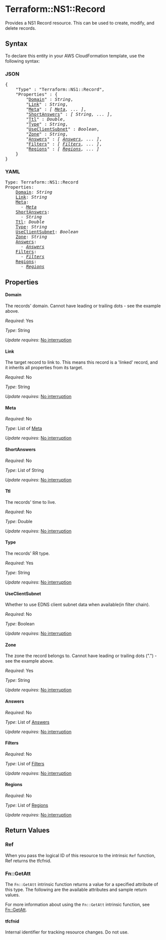 # Terraform::NS1::Record

Provides a NS1 Record resource. This can be used to create, modify, and delete records.

## Syntax

To declare this entity in your AWS CloudFormation template, use the following syntax:

### JSON

<pre>
{
    "Type" : "Terraform::NS1::Record",
    "Properties" : {
        "<a href="#domain" title="Domain">Domain</a>" : <i>String</i>,
        "<a href="#link" title="Link">Link</a>" : <i>String</i>,
        "<a href="#meta" title="Meta">Meta</a>" : <i>[ <a href="meta.md">Meta</a>, ... ]</i>,
        "<a href="#shortanswers" title="ShortAnswers">ShortAnswers</a>" : <i>[ String, ... ]</i>,
        "<a href="#ttl" title="Ttl">Ttl</a>" : <i>Double</i>,
        "<a href="#type" title="Type">Type</a>" : <i>String</i>,
        "<a href="#useclientsubnet" title="UseClientSubnet">UseClientSubnet</a>" : <i>Boolean</i>,
        "<a href="#zone" title="Zone">Zone</a>" : <i>String</i>,
        "<a href="#answers" title="Answers">Answers</a>" : <i>[ <a href="answers.md">Answers</a>, ... ]</i>,
        "<a href="#filters" title="Filters">Filters</a>" : <i>[ <a href="filters.md">Filters</a>, ... ]</i>,
        "<a href="#regions" title="Regions">Regions</a>" : <i>[ <a href="regions.md">Regions</a>, ... ]</i>
    }
}
</pre>

### YAML

<pre>
Type: Terraform::NS1::Record
Properties:
    <a href="#domain" title="Domain">Domain</a>: <i>String</i>
    <a href="#link" title="Link">Link</a>: <i>String</i>
    <a href="#meta" title="Meta">Meta</a>: <i>
      - <a href="meta.md">Meta</a></i>
    <a href="#shortanswers" title="ShortAnswers">ShortAnswers</a>: <i>
      - String</i>
    <a href="#ttl" title="Ttl">Ttl</a>: <i>Double</i>
    <a href="#type" title="Type">Type</a>: <i>String</i>
    <a href="#useclientsubnet" title="UseClientSubnet">UseClientSubnet</a>: <i>Boolean</i>
    <a href="#zone" title="Zone">Zone</a>: <i>String</i>
    <a href="#answers" title="Answers">Answers</a>: <i>
      - <a href="answers.md">Answers</a></i>
    <a href="#filters" title="Filters">Filters</a>: <i>
      - <a href="filters.md">Filters</a></i>
    <a href="#regions" title="Regions">Regions</a>: <i>
      - <a href="regions.md">Regions</a></i>
</pre>

## Properties

#### Domain

The records' domain.
Cannot have leading or trailing dots - see the example above.

_Required_: Yes

_Type_: String

_Update requires_: [No interruption](https://docs.aws.amazon.com/AWSCloudFormation/latest/UserGuide/using-cfn-updating-stacks-update-behaviors.html#update-no-interrupt)

#### Link

The target record to link to. This means this record is a
'linked' record, and it inherits all properties from its target.

_Required_: No

_Type_: String

_Update requires_: [No interruption](https://docs.aws.amazon.com/AWSCloudFormation/latest/UserGuide/using-cfn-updating-stacks-update-behaviors.html#update-no-interrupt)

#### Meta

_Required_: No

_Type_: List of <a href="meta.md">Meta</a>

_Update requires_: [No interruption](https://docs.aws.amazon.com/AWSCloudFormation/latest/UserGuide/using-cfn-updating-stacks-update-behaviors.html#update-no-interrupt)

#### ShortAnswers

_Required_: No

_Type_: List of String

_Update requires_: [No interruption](https://docs.aws.amazon.com/AWSCloudFormation/latest/UserGuide/using-cfn-updating-stacks-update-behaviors.html#update-no-interrupt)

#### Ttl

The records' time to live.

_Required_: No

_Type_: Double

_Update requires_: [No interruption](https://docs.aws.amazon.com/AWSCloudFormation/latest/UserGuide/using-cfn-updating-stacks-update-behaviors.html#update-no-interrupt)

#### Type

The records' RR type.

_Required_: Yes

_Type_: String

_Update requires_: [No interruption](https://docs.aws.amazon.com/AWSCloudFormation/latest/UserGuide/using-cfn-updating-stacks-update-behaviors.html#update-no-interrupt)

#### UseClientSubnet

Whether to use EDNS client subnet data when
available(in filter chain).

_Required_: No

_Type_: Boolean

_Update requires_: [No interruption](https://docs.aws.amazon.com/AWSCloudFormation/latest/UserGuide/using-cfn-updating-stacks-update-behaviors.html#update-no-interrupt)

#### Zone

The zone the record belongs to.
Cannot have leading or trailing dots (".") - see the example above.

_Required_: Yes

_Type_: String

_Update requires_: [No interruption](https://docs.aws.amazon.com/AWSCloudFormation/latest/UserGuide/using-cfn-updating-stacks-update-behaviors.html#update-no-interrupt)

#### Answers

_Required_: No

_Type_: List of <a href="answers.md">Answers</a>

_Update requires_: [No interruption](https://docs.aws.amazon.com/AWSCloudFormation/latest/UserGuide/using-cfn-updating-stacks-update-behaviors.html#update-no-interrupt)

#### Filters

_Required_: No

_Type_: List of <a href="filters.md">Filters</a>

_Update requires_: [No interruption](https://docs.aws.amazon.com/AWSCloudFormation/latest/UserGuide/using-cfn-updating-stacks-update-behaviors.html#update-no-interrupt)

#### Regions

_Required_: No

_Type_: List of <a href="regions.md">Regions</a>

_Update requires_: [No interruption](https://docs.aws.amazon.com/AWSCloudFormation/latest/UserGuide/using-cfn-updating-stacks-update-behaviors.html#update-no-interrupt)

## Return Values

### Ref

When you pass the logical ID of this resource to the intrinsic `Ref` function, Ref returns the tfcfnid.

### Fn::GetAtt

The `Fn::GetAtt` intrinsic function returns a value for a specified attribute of this type. The following are the available attributes and sample return values.

For more information about using the `Fn::GetAtt` intrinsic function, see [Fn::GetAtt](https://docs.aws.amazon.com/AWSCloudFormation/latest/UserGuide/intrinsic-function-reference-getatt.html).

#### tfcfnid

Internal identifier for tracking resource changes. Do not use.

